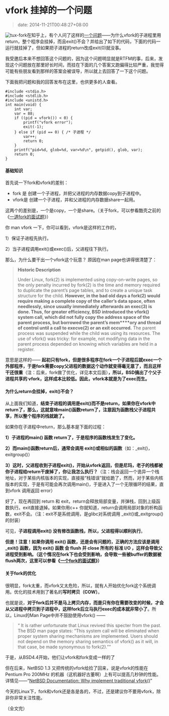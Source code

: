 # vfork 挂掉的一个问题
>date: 2014-11-21T00:48:27+08:00


![tux-fork](https://coolshell.cn/wp-content/uploads/2014/11/tux-fork-298x300.gif)在知乎上，有个人问了这样的[一个问题](http://www.zhihu.com/question/26591968)——为什么vfork的子进程里用return，整个程序会挂掉，而且exit()不会？并给出了如下的代码，下面的代码一运行就挂掉了，但如果把子进程的return改成exit(0)就没事。


我受邀后本来不想回答这个问题的，因为这个问题明显就是RTFM的事，后来，发现这个问题放在那里好长时间，而挂在下面的几个答案又跑偏得比较严重，我觉得可能有些朋友看到那样的答案会被误导，所以就上去回答了一下这个问题。


下面我把问题和我的回答发布在这里，也供更多的人查看。



```
#include <stdio.h>
#include <stdlib.h>
#include <unistd.h>
int main(void) {
    int var;
    var = 88;
    if ((pid = vfork()) < 0) {
        printf("vfork error");
        exit(-1);
    } else if (pid == 0) { /* 子进程 */
        var++;
        return 0;
    }
    printf("pid=%d, glob=%d, var=%d\n", getpid(), glob, var);
    return 0;
}

```


#### **基础知识**


首先说一下fork和vfork的差别：


* fork 是 创建一个子进程，并把父进程的内存数据copy到子进程中。
* vfork是 创建一个子进程，并和父进程的内存数据share一起用。


这两个的差别是，一个是copy，一个是share。（关于fork，可以参看酷壳之前的《[一道fork的面试题](https://coolshell.cn/articles/7965.html "一个fork的面试题")》）


你 man vfork 一下，你可以看到，vfork是这样的工作的，


1）保证子进程先执行。  

2）当子进程调用exit()或exec()后，父进程往下执行。


那么，为什么要干出一个vfork这个玩意？ 原因在man page也讲得很清楚了：



> **Historic Description**
> 
> 
> Under Linux, fork(2) is implemented using copy-on-write pages, so the only penalty incurred by fork(2) is the time and memory required to duplicate the parent’s page tables, and to create a unique task structure for the child. **However, in the bad old days a fork(2) would require making** **a complete copy of the caller’s data space, often needlessly, since usually immediately afterwards an exec(3) is done. Thus, for greater efficiency, BSD introduced the vfork() system call, which did not fully copy the address space of the parent process, but borrowed the parent’s mem****ory and thread of control until a call to execve(2) or an exit occurred.** The parent process was suspended while the child was using its resources. The use of vfork() was tricky: for example, not modifying data in the parent process depended on knowing which variables are held in a register.
> 
> 


意思是这样的—— **起初只有fork，但是很多程序在fork一个子进程后就exec一个外部程序，于是fork需要copy父进程的数据这个动作就变得毫无意了，而且这样干还很重**（注：后来，fork做了优化，详见本文后面）**，所以，BSD搞出了个父子进程共享的 vfork，这样成本比较低。因此，vfork本就是为了exec而生。**


#### **为什么return会挂掉，exit()不会？**


从上面我们知道，**结束子进程的调用是exit()而不是return，如果你在vfork中return了，那么，这就意味main()函数return了，注意因为函数栈父子进程共享，所以整个程序的栈就跪了。**


如果你在子进程中return，那么基本是下面的过程：


**1）子进程的main() 函数 return了，于是程序的函数栈发生了变化。**


**2）而main()函数return后，通常会调用 exit()或相似的函数**（如：\_exit()，exitgroup()）


**3）这时，父进程收到子进程exit()，开始从vfork返回，但是尼玛，老子的栈都被你子进程给return干废掉了，你让我怎么执行？**（注：栈会返回一个诡异一个栈地址，对于某些内核版本的实现，直接报“栈错误”就给跪了，然而，对于某些内核版本的实现，于是有可能会再次调用main()，于是进入了一个无限循环的结果，直到vfork 调用返回 error）


好了，现在再回到 return 和 exit，return会释放局部变量，并弹栈，回到上级函数执行。exit直接退掉。如果你用c++ 你就知道，return会调用局部对象的析构函数，exit不会。（注：exit不是系统调用，是glibc对系统调用 \_exit()或\_exitgroup()的封装）


可见，**子进程调用exit() 没有修改函数栈，所以，父进程得以顺利执行**。


**但是！注意！如果你调用 exit() 函数，还是会有问题的，正确的方法应该是调用 \_exit() 函数，因为 exit() 函数 会 flush 并 close 所有的 标准 I/O ，这样会导致父进程受到影响。（这个情况在fork下也会受到影响，会导致一些被buffer的数据被flush两次，这里可以参看《[一个fork的面试题](https://coolshell.cn/articles/7965.html)》）**


#### 关于fork的优化


很明显，fork太重，而vfork又太危险，所以，就有人开始优化fork这个系统调用。优化的技术用到了著名的**写时拷贝（COW）**。


也就是说，**对于fork后并不是马上拷贝内存，而是只有你在需要改变的时候，才会从父进程中拷贝到子进程中，这样fork后立马执行exec的成本就非常小了**。所以，Linux的Man Page中并不鼓励使用vfork() ——



> “ It is rather unfortunate that Linux revived this specter from the past. The BSD man page states: “This system call will be eliminated when proper system sharing mechanisms are implemented. Users should not depend on the memory sharing semantics of vfork() as it will, in that case, be made synonymous to fork(2).””
> 
> 


于是，从BSD4.4开始，他们让vfork和fork变成一样的了


但在后来，NetBSD 1.3 又把传统的vfork给捡了回来，说是vfork的性能在 Pentium Pro 200MHz 的机器（这机器好古董啊）上有可以提高几秒钟的性能。详情见——“[NetBSD Documentation: Why implement traditional vfork()](http://www.netbsd.org/docs/kernel/vfork.html)”


今天的Linux下，fork和vfork还是各是各的，不过，还是建议你不要用vfork，除非你非常关注性能。


（全文完）


